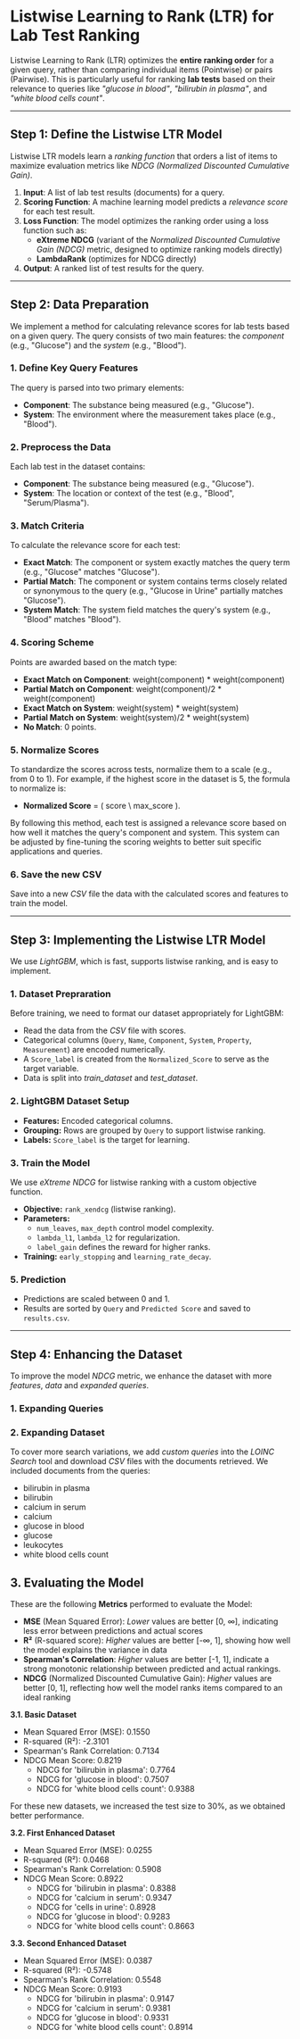 # **Listwise Learning to Rank (LTR) for Lab Test Ranking**  
Listwise Learning to Rank (LTR) optimizes the **entire ranking order** for a given query, rather than comparing individual items (Pointwise) or pairs (Pairwise). This is particularly useful for ranking **lab tests** based on their relevance to queries like *"glucose in blood"*, *"bilirubin in plasma"*, and *"white blood cells count"*.  

---

## **Step 1: Define the Listwise LTR Model**  
Listwise LTR models learn a *ranking function* that orders a list of items to maximize evaluation metrics like *NDCG (Normalized Discounted Cumulative Gain)*.

1. **Input**: A list of lab test results (documents) for a query.  
2. **Scoring Function**: A machine learning model predicts a *relevance score* for each test result.  
3. **Loss Function**: The model optimizes the ranking order using a loss function such as:
   - **eXtreme NDCG** (variant of the *Normalized Discounted Cumulative Gain (NDCG)* metric, designed to optimize ranking models directly)  
   - **LambdaRank** (optimizes for NDCG directly)  
4. **Output**: A ranked list of test results for the query.  


---

## **Step 2: Data Preparation**  
We implement a method for calculating relevance scores for lab tests based on a given query. The query consists of two main features: the *component* (e.g., "Glucose") and the *system* (e.g., "Blood"). 

### **1. Define Key Query Features**
   The query is parsed into two primary elements:
   - **Component**: The substance being measured (e.g., "Glucose").
   - **System**: The environment where the measurement takes place (e.g., "Blood").

### **2. Preprocess the Data**
   Each lab test in the dataset contains:
   - **Component**: The substance being measured (e.g., "Glucose").
   - **System**: The location or context of the test (e.g., "Blood", "Serum/Plasma").

### **3. Match Criteria**  
   To calculate the relevance score for each test:
   - **Exact Match**: The component or system exactly matches the query term (e.g., "Glucose" matches "Glucose").
   - **Partial Match**: The component or system contains terms closely related or synonymous to the query (e.g., "Glucose in Urine" partially matches "Glucose").
   - **System Match**: The system field matches the query's system (e.g., "Blood" matches "Blood").

### **4. Scoring Scheme**
   Points are awarded based on the match type:
   - **Exact Match on Component**:  weight(component) * weight(component)
   - **Partial Match on Component**: weight(component)/2 * weight(component)
   - **Exact Match on System**: weight(system) * weight(system)
   - **Partial Match on System**: weight(system)/2 * weight(system)
   - **No Match**: 0 points.

### **5. Normalize Scores**
   To standardize the scores across tests, normalize them to a scale (e.g., from 0 to 1). For example, if the highest score in the dataset is 5, the formula to normalize is:  
   - **Normalized Score** = \( score \ max_score \).

   By following this method, each test is assigned a relevance score based on how well it matches the query's component and system. This system can be adjusted by fine-tuning the scoring weights to better suit specific applications and queries.

### **6. Save the new CSV**
   Save into a new *CSV* file the data with the calculated scores and features to train the model.


---

## **Step 3: Implementing the Listwise LTR Model**  

We use *LightGBM*, which is fast, supports listwise ranking, and is easy to implement.

### **1. Dataset Prepraration**  
   Before training, we need to format our dataset appropriately for LightGBM:
   - Read the data from the *CSV* file with scores.
   - Categorical columns (`Query`, `Name`, `Component`, `System`, `Property`, `Measurement`) are encoded numerically.
   - A `Score_label` is created from the `Normalized_Score` to serve as the target variable.
   - Data is split into *train_dataset* and *test_dataset*.

### **2. LightGBM Dataset Setup**   
   - **Features:** Encoded categorical columns.
   - **Grouping:** Rows are grouped by `Query` to support listwise ranking.
   - **Labels:** `Score_label` is the target for learning.

### **3. Train the Model**  
   We use *eXtreme NDCG* for listwise ranking with a custom objective function.
   - **Objective:** `rank_xendcg` (listwise ranking).
   - **Parameters:**
      - `num_leaves`, `max_depth` control model complexity.
      - `lambda_l1`, `lambda_l2` for regularization.
      - `label_gain` defines the reward for higher ranks.
   - **Training:**  `early_stopping` and `learning_rate_decay`.


### **5. Prediction**
   - Predictions are scaled between 0 and 1.
   - Results are sorted by `Query` and `Predicted Score` and saved to `results.csv`.


---

## **Step 4: Enhancing the Dataset**  
To improve the model *NDCG* metric, we enhance the dataset with more *features*, *data* and *expanded queries*.

### **1. Expanding Queries**  

### **2. Expanding Dataset**
   To cover more search variations, we add *custom queries* into the *LOINC Search* tool and download *CSV* files with the documents retrieved.
   We included documents from the queries:
   - bilirubin in plasma
   - bilirubin 
   - calcium in serum
   - calcium
   - glucose in blood
   - glucose
   - leukocytes
   - white blood cells count


## **3. Evaluating the Model**  
   These are the following **Metrics** performed to evaluate the Model:
   - **MSE** (Mean Squared Error): *Lower* values are better [0, ∞], indicating less error between predictions and actual scores
   - **R²** (R-squared score): *Higher* values are better [-∞, 1], showing how well the model explains the variance in data
   - **Spearman's Correlation**: *Higher* values are better [-1, 1], indicate a strong monotonic relationship between predicted and actual rankings.
   - **NDCG** (Normalized Discounted Cumulative Gain): *Higher* values are better [0, 1], reflecting how well the model ranks items compared to an ideal ranking

   **3.1. Basic Dataset**
   - Mean Squared Error (MSE): 0.1550
   - R-squared (R²): -2.3101
   - Spearman's Rank Correlation: 0.7134
   - NDCG Mean Score: 0.8219
      - NDCG for 'bilirubin in plasma': 0.7764
      - NDCG for 'glucose in blood': 0.7507
      - NDCG for 'white blood cells count': 0.9388

   For these new datasets, we increased the test size to 30%, as we obtained better performance.

   **3.2. First Enhanced Dataset**
   - Mean Squared Error (MSE): 0.0255
   - R-squared (R²): 0.0468
   - Spearman's Rank Correlation: 0.5908
   - NDCG Mean Score: 0.8922
      - NDCG for 'bilirubin in plasma': 0.8388
      - NDCG for 'calcium in serum': 0.9347
      - NDCG for 'cells in urine': 0.8928
      - NDCG for 'glucose in blood': 0.9283
      - NDCG for 'white blood cells count': 0.8663

   **3.3. Second Enhanced Dataset**
   - Mean Squared Error (MSE): 0.0387
   - R-squared (R²): -0.5748
   - Spearman's Rank Correlation: 0.5548
   - NDCG Mean Score: 0.9193
      - NDCG for 'bilirubin in plasma': 0.9147
      - NDCG for 'calcium in serum': 0.9381
      - NDCG for 'glucose in blood': 0.9331
      - NDCG for 'white blood cells count': 0.8914



